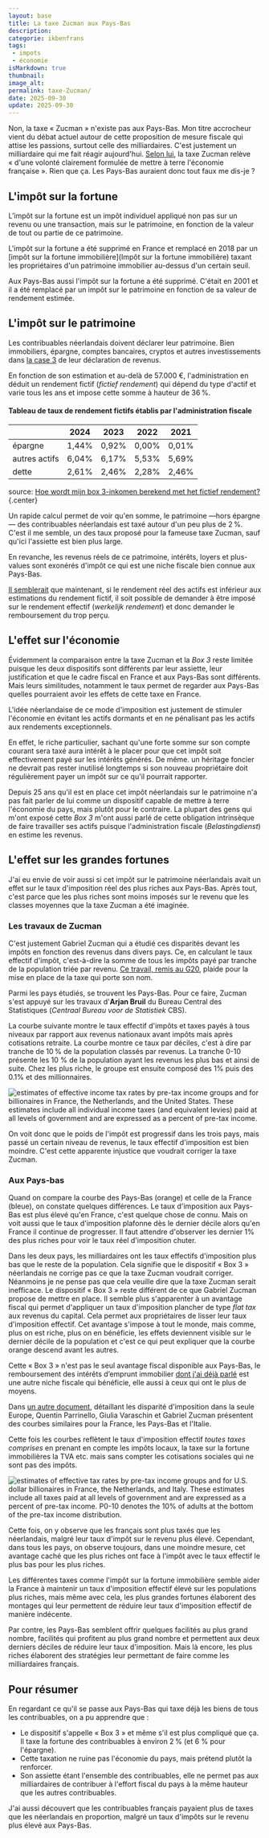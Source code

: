 ```yaml
---
layout: base
title: La taxe Zucman aux Pays-Bas
description: 
categorie: ikbenfrans
tags:
 - impots
 - économie
isMarkdown: true
thumbnail: 
image_alt: 
permalink: taxe-Zucman/
date: 2025-09-30
update: 2025-09-30
---
```


Non, la taxe « Zucman » n'existe pas aux Pays-Bas. Mon titre accrocheur vient du débat actuel autour de cette proposition de mesure fiscale qui attise les passions, surtout celle des milliardaires. C'est justement un milliardaire qui me fait réagir aujourd'hui. [Selon lui](https://www.france24.com/fr/info-en-continu/20250920-bernard-arnault-sonne-la-charge-contre-la-taxe-zucman), la taxe Zucman relève « d'une volonté clairement formulée de mettre à terre l'économie française ». Rien que ça. Les Pays-Bas auraient donc tout faux me dis-je ?

## L'impôt sur la fortune

L’impôt sur la fortune est un impôt individuel appliqué non pas sur un revenu ou une transaction, mais sur le patrimoine, en fonction de la valeur de tout ou partie de ce patrimoine. 

L'impôt sur la fortune a été supprimé en France et remplacé en 2018 par un [impôt sur la fortune immobilière](Impôt sur la fortune immobilière) taxant les propriétaires d'un patrimoine immobilier au-dessus d'un certain seuil. 

Aux Pays-Bas aussi l'impôt sur la fortune a été supprimé. C'était en 2001 et il a été remplacé par un impôt sur le patrimoine en fonction de sa valeur de rendement estimée.

## L'impôt sur le patrimoine

Les contribuables néerlandais doivent déclarer leur patrimoine. Bien immobiliers, épargne, comptes bancaires, cryptos et autres investissements dans [la case 3](https://www.belastingdienst.nl/wps/wcm/connect/nl/box-3/box-3) de leur déclaration de revenus. 

En fonction de son estimation et au-delà de 57.000 €, l'administration en déduit un rendement fictif (*fictief rendement*) qui dépend du type d'actif et varie tous les ans et impose cette somme à hauteur de 36 %.

#### Tableau de taux de rendement fictifs établis par l'administration fiscale

|               | 2024 | 2023 | 2022 | 2021 |
|---------------|------|------|------|------|
| épargne       |   1,44%   |  0,92%    |  0,00%    |  0,01%    |
| autres actifs |   6,04%   |  6,17%    |  5,53%    |  5,69%    |
| dette         |   2,61%   |  2,46%    |  2,28%    |  2,46%    |

source: [Hoe wordt mijn box 3-inkomen berekend met het fictief rendement?](https://www.belastingdienst.nl/wps/wcm/connect/nl/box-3/content/berekening-box-3-inkomen-fictief-rendement){.center}

Un rapide calcul permet de voir qu'en somme, le patrimoine —hors épargne— des contribuables néerlandais est taxé autour d'un peu plus de 2 %. C'est il me semble, un des taux proposé pour la fameuse taxe Zucman, sauf qu'ici l'assiette est bien plus large.

En revanche, les revenus réels de ce patrimoine, intérêts, loyers et plus-values sont exonérés d'impôt ce qui est une niche fiscale bien connue aux Pays-Bas.

[Il semblerait](https://www.belastingdienst.nl/wps/wcm/connect/nl/box-3/content/berekening-box-3-inkomen-fictief-rendement) que maintenant, si le rendement réel des actifs est inférieur aux estimations du rendement fictif, il soit possible de demander à être imposé sur le rendement effectif (*werkelijk rendement*) et donc demander le remboursement du trop perçu.

## L'effet sur l'économie

Évidemment la comparaison entre la taxe Zucman et la *Box 3* reste limitée puisque les deux dispositifs sont différents par leur assiette, leur justification et que le cadre fiscal en France et aux Pays-Bas sont différents. Mais leurs similitudes, notamment le taux permet de regarder aux Pays-Bas quelles pourraient avoir les effets de cette taxe en France.

L'idée néerlandaise de ce mode d'imposition est justement de stimuler l'économie en évitant les actifs dormants et en ne pénalisant pas les actifs aux rendements exceptionnels.

En effet, le riche particulier, sachant qu'une forte somme sur son compte courant sera taxé aura intérêt à le placer pour que cet impôt soit effectivement payé sur les intérêts générés. De même. un héritage foncier ne devrait pas rester inutilisé longtemps si son nouveau propriétaire doit régulièrement payer un impôt sur ce qu'il pourrait rapporter. 

Depuis 25 ans qu'il est en place cet impôt néerlandais sur le patrimoine n'a pas fait parler de lui comme un dispositif capable de mettre à terre l'économie du pays, mais plutôt pour le contraire. La plupart des gens qui m'ont exposé cette *Box 3* m'ont aussi parlé de cette obligation intrinsèque de faire travailler ses actifs puisque l'administration fiscale (*Belastingdienst*) en estime les revenus.

## L'effet sur les grandes fortunes

J'ai eu envie de voir aussi si cet impôt sur le patrimoine néerlandais avait un effet sur le taux d'imposition réel des plus riches aux Pays-Bas. Après tout, c'est parce que les plus riches sont moins imposés sur le revenu que les classes moyennes que la taxe Zucman a été imaginée.

### Les travaux de Zucman

C'est justement Gabriel Zucman qui a étudié ces disparités devant les impôts en fonction des revenus dans divers pays. Ce, en calculant le taux effectif d'impôt, c'est-à-dire la somme de tous les impôts payé par tranche de la population triée par revenu. [Ce travail, remis au G20](https://gabriel-zucman.eu/files/report-g20.pdf), plaide pour la mise en place de la taxe qui porte son nom.

Parmi les pays étudiés, se trouvent les Pays-Bas. Pour ce faire, Zucman s'est appuyé sur les travaux d'**Arjan Bruil** du Bureau Central des Statistiques (*Centraal Bureau voor de Statistiek* CBS). 

La courbe suivante montre le taux effectif d'impôts et taxes payés à tous niveaux par rapport aux revenus nationaux avant impôts mais après cotisations retraite. La courbe montre ce taux par déciles, c'est à dire par tranche de 10 % de la population classés par revenus. La tranche 0-10 présente les 10 % de la population ayant les revenus les plus bas et ainsi de suite. Chez les plus riche, le groupe est ensuite composé des 1% puis des 0.1% et des millionnaires.

![estimates of effective income tax rates by pre-tax income groups and for billionaires in France, the Netherlands, and the United States. These estimates include all individual income taxes (and equivalent levies) paid at all levels of government and are expressed as a percent of pre-tax income.](income-rate-Zucman.png)

On voit donc que le poids de l'impôt est progressif dans les trois pays, mais passé un certain niveau de revenus, le taux effectif d'imposition est bien moindre. C'est cette apparente injustice que voudrait corriger la taxe Zucman.

### Aux Pays-bas

Quand on compare la courbe des Pays-Bas (orange) et celle de la France (bleue), on constate quelques différences. Le taux d'imposition aux Pays-Bas est plus élevé qu'en France, c'est quelque chose de connu. Mais on voit aussi que le taux d'imposition plafonne dès le dernier décile alors qu'en France il continue de progresser. Il faut attendre d'observer les dernier 1% des plus riches pour voir le taux réel d'imposition chuter.

Dans les deux pays, les milliardaires ont les taux effectifs d'imposition plus bas que le reste de la population. Cela signifie que le dispositif « Box 3 » néerlandais ne corrige pas ce que la taxe Zucman voudrait corriger. Néanmoins je ne pense pas que cela veuille dire que la taxe Zucman serait inefficace. Le dispositif « Box 3 » reste différent de ce que Gabriel Zucman propose de mettre en place. Il semble plus s'apparenter à un avantage fiscal qui permet d'appliquer un taux d'imposition plancher de type *flat tax* aux revenus du capital. Cela permet aux propriétaires de lisser leur taux d'imposition effectif. Cet avantage s'impose à tout le monde, mais comme, plus on est riche, plus on en bénéficie, les effets deviennent visible sur le dernier décile de la population et c'est ce qui peut expliquer que la courbe orange descend avant les autres.

Cette « Box 3 » n'est pas le seul avantage fiscal disponible aux Pays-Bas, le remboursement des intérêts d’emprunt immobilier [dont j'ai déjà parlé](/des-nouvelles-de-l-immobilier/) est une autre niche fiscale qui bénéficie, elle aussi à ceux qui ont le plus de moyens.

Dans [un autre document](https://www.taxobservatory.eu/www-site/uploads/2025/03/Resources-for-a-Safe-and-Resilient-Europe_The-Case-for-Minimum-Taxation-of-Ultra-High-Net-Worth-Individuals-in-the-EU-1.pdf), détaillant les disparité d'imposition dans la seule Europe, Quentin Parrinello, Giulia Varaschin et Gabriel Zucman présentent des courbes similaires pour la France, les Pays-Bas et l'Italie.

Cette fois les courbes reflètent le taux d'imposition effectif *toutes taxes comprises* en prenant en compte les impôts locaux, la taxe sur la fortune immobilières la TVA etc. mais sans compter les cotisations sociales qui ne sont pas des impôts.

![estimates of effective tax rates by pre-tax income groups and for U.S. dollar billionaires in France, the Netherlands, and Italy. These estimates include all taxes paid at all levels of government and are expressed as a percent of pre-tax income. P0-10 denotes the 10% of adults at the bottom of the pre-tax income distribution.](income-rate-taxobservatory.png) 

Cette fois, on y observe que les français sont plus taxés que les néerlandais, malgré leur taux d'impôt sur le revenu plus élevé. Cependant, dans tous les pays, on observe toujours, dans une moindre mesure, cet avantage caché que les plus riches ont face à l'impôt avec le taux effectif le plus bas pour les plus riches.

Les différentes taxes comme l'impôt sur la fortune immobilière semble aider la France à maintenir un taux d'imposition effectif élevé sur les populations plus riches, mais même avec cela, les plus grandes fortunes élaborent des montages qui leur permettent de réduire leur taux d'imposition effectif de manière indécente.

Par contre, les Pays-Bas semblent offrir quelques facilités au plus grand nombre, facilités qui profitent au plus grand nombre et permettent aux deux derniers déciles de réduire leur taux d'imposition. Mais là encore, les plus riches élaborent des stratégies leur permettant de faire comme les milliardaires français.

## Pour résumer

En regardant ce qu'il se passe aux Pays-Bas qui taxe déjà les biens de tous les contribuables, on a pu apprendre que :

 - Le dispositif s'appelle « Box 3 » et même s'il est plus compliqué que ça. Il taxe la fortune des contribuables à environ 2 % (et 6 % pour l'épargne).
 - Cette taxation ne ruine pas l'économie du pays, mais prétend plutôt la renforcer.
 - Son assiette étant l'ensemble des contribuables, elle ne permet pas aux milliardaires de contribuer à l'effort fiscal du pays à la même hauteur que les autres contribuables.

J'ai aussi découvert que les contribuables français payaient plus de taxes que les néerlandais en proportion, malgré un taux d'impôts sur le revenu plus élevé aux Pays-Bas.


<!-- 

taxe Zucman
https://gabriel-zucman.eu/files/report-g20.pdf

https://www.taxobservatory.eu/www-site/uploads/2025/03/Resources-for-a-Safe-and-Resilient-Europe_The-Case-for-Minimum-Taxation-of-Ultra-High-Net-Worth-Individuals-in-the-EU-1.pdf


etudes NL
https://research.tilburguniversity.edu/en/publications/inequality-and-redistribution-in-the-netherlands
https://www.cpb.nl/system/files/cpbmedia/omnidownload/CPB-Discussion-Paper-436-Inequality-and-Redistribution-in-the-Netherlands.pdf

débats

https://lejournal.kessel.media/posts/pst_ec919fcde1df48fb9ba73d992433db25/ledito-pauvres-milliardaires

https://matt.kessel.media/posts/pst_f6c5ea5b33cf4f3189d3e7fd5bf9ec39/lidee-nest-plus-de-savoir-si-mais-quand


impots au PB
https://www.touteleurope.eu/economie-et-social/comparatif-impot-sur-la-fortune-dans-quels-pays-europeens-est-il-applique/
https://www.touteleurope.eu/economie-et-social/impot-sur-les-plus-riches-la-taxe-zucman-existe-t-elle-dans-les-pays-europeens/
https://www.expat.com/fr/guide/europe/pays-bas/11117-impots-aux-pays-bas.html#impots-fonciers-aux-pays-bas-6 
https://finance-xpat.com/fr/declaration-dimpots-pays-bas/
https://www.francaisdespaysbas.nl/archives/9990


pays-bas Box 3 
https://www.belastingdienst.nl/wps/wcm/connect/nl/box-3/box-3
https://www.belastingdienst.nl/wps/wcm/connect/nl/box-3/content/wat-is-mijn-werkelijk-rendement


-->